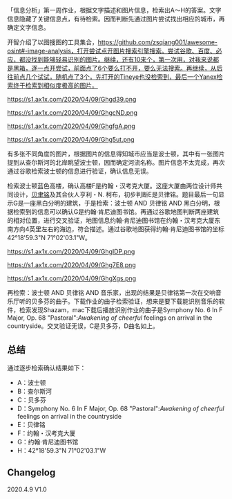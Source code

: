 「信息分析」第一周作业，根据文字描述和图片信息，检索出A～H的答案。文字信息隐藏了关键信息点，有待检索。因而判断先通过图片尝试找出相应的城市，再确定文字信息。

开智介绍了以图搜图的工具集合，https://github.com/zsqiang001/awesome-osint#-image-analysis，打开尝试点开图片搜索引擎搜索。尝试谷歌、百度、必应，都没找到能够轻易识别的图片。继续，还有10来个，第一次用，对我来说都是黑箱，逐一点开尝试，前面点了6个要么打不开，要么无法搜索。再继续，从后往前点几个试试，随机点了3个，先打开的Tineye也没检索到，最后一个Yanex检索终于检索到相似度极高的图片。

https://s1.ax1x.com/2020/04/09/Ghgd39.png

https://s1.ax1x.com/2020/04/09/GhgcND.png

https://s1.ax1x.com/2020/04/09/GhgfgA.png

https://s1.ax1x.com/2020/04/09/Ghg5ut.png

有多张不同角度的图片，根据图片的信息得知城市应当是波士顿，其中有一张图片提到从查尔斯河的北岸眺望波士顿，因而确定河流名称。图片信息不太完成，再次通过谷歌检索波士顿的信息进行验证，确认信息无误。

检索波士顿蓝色高楼，确认高楼F是约翰・汉考克大厦。这座大厦由两位设计师共同设计，[贝聿铭](https://zh.wikipedia.org/wiki/贝聿铭)及其合伙人亨利・N. 柯布，初步判断E是贝律铭。题目最后一句显示G是一座黑白分明的建筑，于是检索：波士顿 AND 贝律铭 AND 黑白分明，根据检索到的信息可以确认G是约翰·肯尼迪图书馆。再通过谷歌地图判断两座建筑的相对位置，进行交叉验证，地图信息约翰·肯尼迪图书馆在约翰・汉考克大厦东南方向4英里左右的海边，符合描述。通过谷歌地图获得约翰·肯尼迪图书馆的坐标42°18'59.3"N 71°02'03.1"W。

https://s1.ax1x.com/2020/04/09/GhgIDP.png

https://s1.ax1x.com/2020/04/09/Ghg7E8.png

https://s1.ax1x.com/2020/04/09/GhgXgs.png

再检索：波士顿 AND 贝律铭 AND 音乐家，出现的结果是贝律铭第一次在交响音乐厅听的贝多芬的曲子。下载作业的曲子检索验证，想来是要下载能识别音乐的软件，检索发现Shazam，mac下载后播放识别作业的曲子是Symphony No. 6 In F Major, Op. 68 "Pastoral":*Awakening of cheerful* feelings on arrival in the countryside。交叉验证无误，C是贝多芬，D曲名如上。



## 总结

通过逐步检索确认结果如下：

- A：波士顿
- B：查尔斯河
- C：贝多芬
- D：Symphony No. 6 In F Major, Op. 68 "Pastoral":*Awakening of cheerful* feelings on arrival in the countryside
- E：贝律铭
- F：约翰・汉考克大厦
- G：约翰·肯尼迪图书馆
- H：42°18'59.3"N 71°02'03.1"W

## Changelog

 2020.4.9  V1.0



